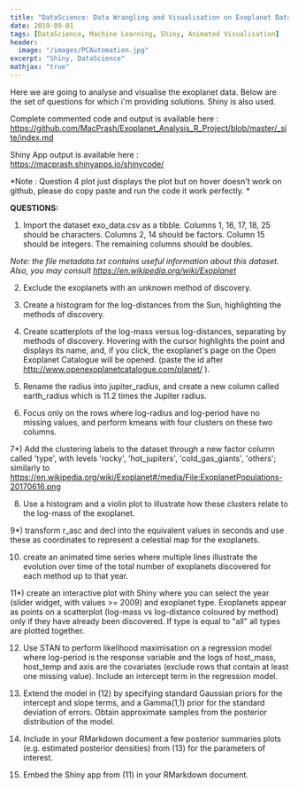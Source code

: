 ```yaml
---
title: "DataScience: Data Wrangling and Visualisation on Exoplanet Data"
date: 2019-09-01
tags: [DataScience, Machine Learning, Shiny, Animated Visualisation]
header:
  image: "/images/PCAutomation.jpg"
excerpt: "Shiny, DataScience"
mathjax: "true"
---
```



Here we are going to analyse and visualise the exoplanet data. Below are the set of questions for which i'm providing solutions. Shiny is also used.

Complete commented code and output is available here :  https://github.com/MacPrash/Exoplanet_Analysis_R_Project/blob/master/_site/index.md

Shiny App output is available here : https://macprash.shinyapps.io/shinycode/

*Note : Question 4 plot just displays the plot but on hover doesn't work on github, please do copy paste and run the code it work perfectly. *

**QUESTIONS:**

1) Import the dataset exo_data.csv as a tibble. Columns 1, 16, 17, 18, 25 should be characters. Columns 2, 14 should be factors. Column 15 should be integers. The remaining columns should be doubles.

*Note: the file metadata.txt contains useful information about this dataset. Also, you may consult https://en.wikipedia.org/wiki/Exoplanet*

2) Exclude the exoplanets with an unknown method of discovery.

3) Create a histogram for the log-distances from the Sun, highlighting the methods of discovery.

4) Create scatterplots of the log-mass versus log-distances, separating by methods of discovery. Hovering with the cursor highlights the point and displays its name, and, if you click, the exoplanet's page on the Open Exoplanet Catalogue will be opened. (paste the id after http://www.openexoplanetcatalogue.com/planet/ ).

5) Rename the radius into jupiter_radius, and create a new column called earth_radius which is 11.2 times the Jupiter radius.

6) Focus only on the rows where log-radius and log-period have no missing values, and perform kmeans with four clusters on these two columns.

7*) Add the clustering labels to the dataset through a new factor column called 'type', with levels 'rocky', 'hot_jupiters', 'cold_gas_giants', 'others'; similarly to https://en.wikipedia.org/wiki/Exoplanet#/media/File:ExoplanetPopulations-20170616.png

8) Use a histogram and a violin plot to illustrate how these clusters relate to the log-mass of the exoplanet.

9*) transform r_asc and decl into the equivalent values in seconds and use these as coordinates to represent a celestial map for the exoplanets.

10) create an animated time series where multiple lines illustrate the evolution over time of the total number of exoplanets discovered for each method up to that year.

11*) create an interactive plot with Shiny where you can select the year (slider widget, with values >= 2009) and exoplanet type. Exoplanets appear as points on a scatterplot (log-mass vs log-distance coloured by method) only if they have already been discovered. If type is equal to "all" all types are plotted together.

12) Use STAN to perform likelihood maximisation on a regression model where log-period is the response variable and the logs of host_mass, host_temp and axis are the covariates (exclude rows that contain at least one missing value). Include an intercept term in the regression model.

13) Extend the model in (12) by specifying standard Gaussian priors for the intercept and slope terms, and a Gamma(1,1) prior for the standard deviation of errors. Obtain approximate samples from the posterior distribution of the model.

14) Include in your RMarkdown document a few posterior summaries plots (e.g. estimated posterior densities) from (13) for the parameters of interest.

15) Embed the Shiny app from (11) in your RMarkdown document.
